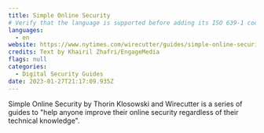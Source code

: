 ```yaml
---
title: Simple Online Security
# Verify that the language is supported before adding its ISO 639-1 code here. without the country code, i.e. ms instead of ms_MY.
languages:
  - en
website: https://www.nytimes.com/wirecutter/guides/simple-online-security/
credits: Text by Khairil Zhafri/EngageMedia
flags: null
categories:
  - Digital Security Guides
date: 2023-01-27T21:17:09.935Z
---
```

S﻿imple Online Security by Thorin Klosowski and Wirecutter is a series of guides to "help anyone improve their online security regardless of their technical knowledge".